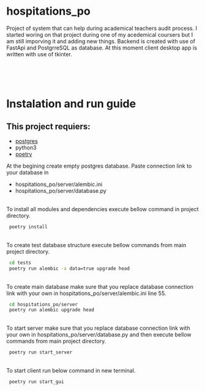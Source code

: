 # hospitations_po

Project of system that can help during academical teachers audit process. I started woring on that project during one of my acedemical coursers but I am still imporving it and adding new things. Backend is created with use of FastApi and PostgrreSQL as database. At this moment client desktop app is written with use of tkinter.  

<br />
<br />
<br />

# Instalation and run guide

## This project requiers:
* [postgres](https://linuxize.com/post/how-to-install-postgresql-on-debian-10/)
* python3
* [poetry](https://python-poetry.org/docs/)



At the begining create empty postgres database.
Paste connection link to your database in 
* hospitations_po/server/alembic.ini
* hospitations_po/server/database.py

\
To install all modules and dependencies execute bellow command in project directory.
<!-- Code Blocks -->
```bash
 poetry install
```

\
To create test database structure execute bellow commands from main project directory.
<!-- Code Blocks -->
```bash
 cd tests
 poetry run alembic -x data=true upgrade head
```

\
To create main database make sure that you replace database connection link with your own in hospitations_po/server/alembic.ini line 55.
<!-- Code Blocks -->
```bash
 cd hospitations_po/server
 poetry run alembic upgrade head
```

\
To start server make sure that you replace database connection link with your own in hospitations_po/server/database.py and then execute bellow commands from main project directory.
<!-- Code Blocks -->
```bash
 poetry run start_server
```

\
To start client run below command in new terminal.
<!-- Code Blocks -->
```bash
 poetry run start_gui
```
